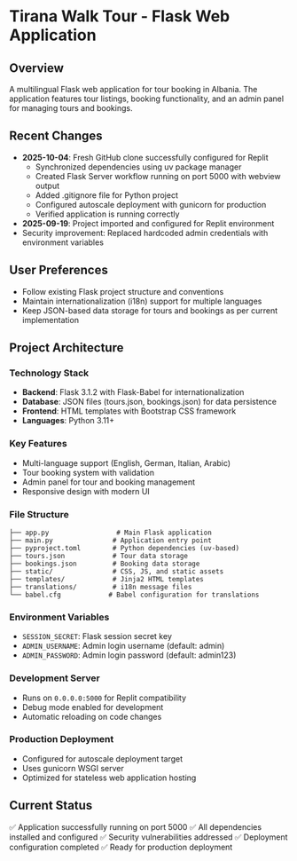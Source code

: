 # Tirana Walk Tour - Flask Web Application

## Overview
A multilingual Flask web application for tour booking in Albania. The application features tour listings, booking functionality, and an admin panel for managing tours and bookings.

## Recent Changes
- **2025-10-04**: Fresh GitHub clone successfully configured for Replit
  - Synchronized dependencies using uv package manager
  - Created Flask Server workflow running on port 5000 with webview output
  - Added .gitignore file for Python project
  - Configured autoscale deployment with gunicorn for production
  - Verified application is running correctly
- **2025-09-19**: Project imported and configured for Replit environment
- Security improvement: Replaced hardcoded admin credentials with environment variables

## User Preferences
- Follow existing Flask project structure and conventions
- Maintain internationalization (i18n) support for multiple languages
- Keep JSON-based data storage for tours and bookings as per current implementation

## Project Architecture

### Technology Stack
- **Backend**: Flask 3.1.2 with Flask-Babel for internationalization
- **Database**: JSON files (tours.json, bookings.json) for data persistence
- **Frontend**: HTML templates with Bootstrap CSS framework
- **Languages**: Python 3.11+

### Key Features
- Multi-language support (English, German, Italian, Arabic)
- Tour booking system with validation
- Admin panel for tour and booking management
- Responsive design with modern UI

### File Structure
```
├── app.py                 # Main Flask application
├── main.py               # Application entry point
├── pyproject.toml        # Python dependencies (uv-based)
├── tours.json            # Tour data storage
├── bookings.json         # Booking data storage
├── static/               # CSS, JS, and static assets
├── templates/            # Jinja2 HTML templates
├── translations/         # i18n message files
└── babel.cfg            # Babel configuration for translations
```

### Environment Variables
- `SESSION_SECRET`: Flask session secret key
- `ADMIN_USERNAME`: Admin login username (default: admin)
- `ADMIN_PASSWORD`: Admin login password (default: admin123)

### Development Server
- Runs on `0.0.0.0:5000` for Replit compatibility
- Debug mode enabled for development
- Automatic reloading on code changes

### Production Deployment
- Configured for autoscale deployment target
- Uses gunicorn WSGI server
- Optimized for stateless web application hosting

## Current Status
✅ Application successfully running on port 5000
✅ All dependencies installed and configured
✅ Security vulnerabilities addressed
✅ Deployment configuration completed
✅ Ready for production deployment